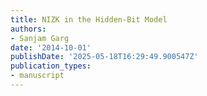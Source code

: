 ```yaml
---
title: NIZK in the Hidden-Bit Model
authors:
- Sanjam Garg
date: '2014-10-01'
publishDate: '2025-05-18T16:29:49.900547Z'
publication_types:
- manuscript
---
```

